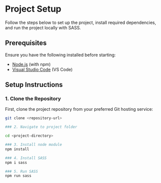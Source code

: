 # Project Setup

Follow the steps below to set up the project, install required dependencies, and run the project locally with SASS.

## Prerequisites

Ensure you have the following installed before starting:

- [Node.js](https://nodejs.org/en/download/) (with npm)
- [Visual Studio Code](https://code.visualstudio.com/) (VS Code)

## Setup Instructions

### 1. Clone the Repository

First, clone the project repository from your preferred Git hosting service:

```bash
git clone <repository-url>

### 2. Navigate to project folder

cd <project-directory>

### 3. Install node module
npm install

### 4. Install SASS
npm i sass

### 5. Run SASS
npm run sass
